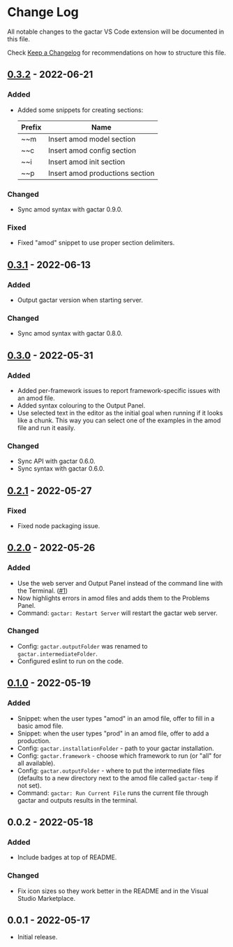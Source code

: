 # Change Log

All notable changes to the gactar VS Code extension will be documented in this file.

Check [Keep a Changelog](http://keepachangelog.com/) for recommendations on how to structure this file.

## [0.3.2](https://github.com/asmaloney/gactar-vscode/releases/tag/v0.3.2) - 2022-06-21

### Added

- Added some snippets for creating sections:

  | Prefix | Name                            |
  | ------ | ------------------------------- |
  | ~~m    | Insert amod model section       |
  | ~~c    | Insert amod config section      |
  | ~~i    | Insert amod init section        |
  | ~~p    | Insert amod productions section |

### Changed

- Sync amod syntax with gactar 0.9.0.

### Fixed

- Fixed "amod" snippet to use proper section delimiters.

## [0.3.1](https://github.com/asmaloney/gactar-vscode/releases/tag/v0.3.1) - 2022-06-13

### Added

- Output gactar version when starting server.

### Changed

- Sync amod syntax with gactar 0.8.0.

## [0.3.0](https://github.com/asmaloney/gactar-vscode/releases/tag/v0.3.0) - 2022-05-31

### Added

- Added per-framework issues to report framework-specific issues with an amod file.
- Added syntax colouring to the Output Panel.
- Use selected text in the editor as the initial goal when running if it looks like a chunk. This way you can select one of the examples in the amod file and run it easily.

### Changed

- Sync API with gactar 0.6.0.
- Sync syntax with gactar 0.6.0.

## [0.2.1](https://github.com/asmaloney/gactar-vscode/releases/tag/v0.2.1) - 2022-05-27

### Fixed

- Fixed node packaging issue.

## [0.2.0](https://github.com/asmaloney/gactar-vscode/releases/tag/v0.2.0) - 2022-05-26

### Added

- Use the web server and Output Panel instead of the command line with the Terminal. ([#1](https://github.com/asmaloney/gactar-vscode/pull/1))
- Now highlights errors in amod files and adds them to the Problems Panel.
- Command: `gactar: Restart Server` will restart the gactar web server.

### Changed

- Config: `gactar.outputFolder` was renamed to `gactar.intermediateFolder`.
- Configured eslint to run on the code.

## [0.1.0](https://github.com/asmaloney/gactar-vscode/releases/tag/v0.1.0) - 2022-05-19

### Added

- Snippet: when the user types "amod" in an amod file, offer to fill in a basic amod file.
- Snippet: when the user types "prod" in an amod file, offer to add a production.
- Config: `gactar.installationFolder` - path to your gactar installation.
- Config: `gactar.framework` - choose which framework to run (or "all" for all available).
- Config: `gactar.outputFolder` - where to put the intermediate files (defaults to a new directory next to the amod file called `gactar-temp` if not set).
- Command: `gactar: Run Current File` runs the current file through gactar and outputs results in the terminal.

## 0.0.2 - 2022-05-18

### Added

- Include badges at top of README.

### Changed

- Fix icon sizes so they work better in the README and in the Visual Studio Marketplace.

## 0.0.1 - 2022-05-17

- Initial release.
